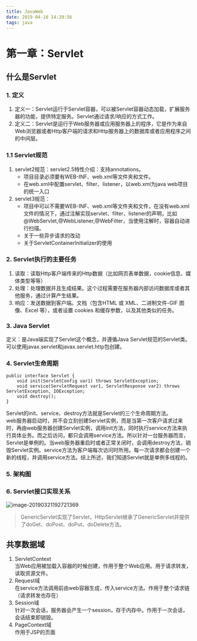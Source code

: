 ```yaml
---
title: JavaWeb
date: 2019-04-16 14:29:56
tags: java
---
```




# 第一章：Servlet

## 什么是Servlet
### 1. 定义
1. 定义一：Servlet运行于Servlet容器，可以被Servlet容器动态加载，扩展服务器的功能，提供特定服务。Servlet通过请求/响应的方式工作。
2. 定义二：Servlet是运行于Web服务器或应用服务器上的程序，它是作为来自Web浏览器或者Http客户端的请求和Http服务器上的数据库或者应用程序之间的中间层。
### 1.1 Servlet规范
1. servlet2规范：servlet2.5特性介绍：支持annotations。
    - 项目目录必须要有WEB-INF、web.xml等文件夹和文件。
    - 在web.xml中配置servlet、filter、listener，以web.xml为java web项目的统一入口
2. servlet3规范：
    - 项目中可以不需要WEB-INF、web.xml等文件夹和文件，在没有web.xml文件的情况下，通过注解实现servlet、filter、listener的声明，比如@WebServlet,@WebListener,@WebFilter，当使用注解时，容器自动进行扫描。
    - 关于一些异步请求的改动
    - 关于ServletContainerInitializer的使用

### 2. Servlet执行的主要任务
1. 读取：读取Http客户端传来的Http数据（比如网页表单数据，cookie信息、媒体类型等等）
2. 处理：处理数据并且生成结果。这个过程需要在服务器内部访问数据库或者其他服务，通过计算产生结果。
3. 响应：发送数据到客户端。文档（包含HTML 或 XML、二进制文件-GIF 图像、Excel 等），或者设置 cookies 和缓存参数，以及其他类似的任务。

### 3. Java Servlet
定义：是Java端实现了Servlet这个概念，并遵循Java Servlet规范的Servlet类。可以使用javax.servlet和javax.servlet.http包创建。

### 4. Servlet生命周期
```
public interface Servlet {
    void init(ServletConfig var1) throws ServletException;
    void service(ServletRequest var1, ServletResponse var2) throws ServletException, IOException;
    void destroy();
}

```
Servlet的init、service、destroy方法就是Servlet的三个生命周期方法。  
web服务器启动时，并不会立刻创建Servlet实例，而是当第一次客户请求过来时，再由web服务器创建Servlet实例，调用init方法，同时执行service方法来执行具体业务。而之后访问，都只会调用service方法。所以针对一台服务器而言，Servlet是单例的。当web服务器重启时或者正常关闭时，会调用destroy方法，销毁Servlet实例。service方法为客户端每次访问时所用。每一次请求都会创建一个新的线程，并调用service方法。综上所述，我们知道Servlet就是单例多线程的。

### 5. 架构图
### 6. Servlet接口实现关系
![image-20190321192721369](https://ws2.sinaimg.cn/large/006tKfTcly1g1bj6fun5pj30p60fgjux.jpg)
> GenericServlet实现了Servlet，HttpServlet继承了GenericServlet并提供了doGet、doPost、doPut、doDelete方法。

## 共享数据域
1. ServletContext   
  当Web应用被加载入容器的时候创建，作用于整个Web应用。用于请求转发，读取资源文件。
2. Request域    
  在service方法调用前由web容器生成，传入service方法。作用于整个请求链（请求转发也存在）
3. Session域    
  针对一次会话，服务器会产生一个session，存于内存中。作用于一次会话，会话结束即销毁。
4. PageContext域    
  作用于JSP的页面